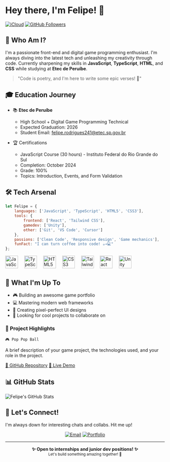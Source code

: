 # Hey there, I'm Felipe! 👋

[![iCloud](https://img.shields.io/badge/iCloud-3693F3?style=flat&logo=iCloud&logoColor=white)](mailto:soaresrodriguesf07@icloud.com)
[![GitHub Followers](https://img.shields.io/github/followers/frodrigss?label=Follow&style=social)](https://github.com/frodrigss)

## 🎯 Who Am I?


I'm a passionate front-end and digital game programming enthusiast. I'm always diving into the latest tech and unleashing my creativity through code. Currently sharpening my skills in **JavaScript**, **TypeScript**, **HTML**, and **CSS** while studying at **Etec de Peruíbe**.

> "Code is poetry, and I'm here to write some epic verses! 🚀"


## 🎓 Education Journey


- 📚 **Etec de Peruíbe**
  - High School + Digital Game Programming Technical 
  - Expected Graduation: 2026
  - Student Email: felipe.rodrigues241@etec.sp.gov.br
    
- 🏆 Certifications
  - JavaScript Course (30 hours) - Instituto Federal do Rio Grande do Sul
  - Completion: October 2024
  - Grade: 100%
  - Topics: Introduction, Events, and Form Validation

## 🛠️ Tech Arsenal

```javascript
let Felipe = {
    languages: ['JavaScript', 'TypeScript', 'HTML5', 'CSS3'],
    tools: {
        frontend: ['React', 'Tailwind CSS'],
        gamedev: ['Unity'],
        other: ['Git', 'VS Code', 'Cursor']
    },
    passions: ['Clean Code', 'Responsive design', 'Game mechanics'],
    funFact: "I can turn coffee into code! ☕→💻"
};
```

<div align="left">
  <img src="https://cdn.jsdelivr.net/gh/devicons/devicon/icons/javascript/javascript-original.svg" height="40" alt="JavaScript" />
  <img width="12" />
  <img src="https://cdn.jsdelivr.net/gh/devicons/devicon/icons/typescript/typescript-original.svg" height="40" alt="TypeScript" />
  <img width="12" />
  <img src="https://cdn.jsdelivr.net/gh/devicons/devicon/icons/html5/html5-original.svg" height="40" alt="HTML5" />
  <img width="12" />
  <img src="https://cdn.jsdelivr.net/gh/devicons/devicon/icons/css3/css3-original.svg" height="40" alt="CSS3" />
  <img width="12" />
  <img src="https://cdn.jsdelivr.net/gh/devicons/devicon/icons/tailwindcss/tailwindcss-original-wordmark.svg" height="40" alt="Tailwind CSS" />
  <img width="12" />
  <img src="https://cdn.jsdelivr.net/gh/devicons/devicon/icons/react/react-original.svg" height="40" alt="React" />
  <img width="12" />
  <img src="https://cdn.jsdelivr.net/gh/devicons/devicon/icons/unity/unity-original.svg" height="40" alt="Unity" />
</div>

## 🚀 What I'm Up To

- 🎮 Building an awesome game portfolio
- 💻 Mastering modern web frameworks
- 🎨 Creating pixel-perfect UI designs
- 🤝 Looking for cool projects to collaborate on

### 🌟 Project Highlights
	🎮 Pop Pop Ball
A brief description of your game project, the technologies used, and your role in the project.

[🔗 GitHub Repository](https://github.com/frodrigss/game-title)
[🔗 Live Demo](https://yourwebsite.com)


## 📊 GitHub Stats

<img align="center" src="https://github-readme-stats.vercel.app/api?username=frodrigss&show_icons=true&line_height=27&count_private=true&title_color=ffffff&text_color=c9cacc&icon_color=2bbc8a&bg_color=1d1f21" alt="Felipe's GitHub Stats" />

## 🤝 Let's Connect!

I'm always down for interesting chats and collabs. Hit me up!

<div align="center">
  
[![Email](https://img.shields.io/badge/Email-D14836?style=for-the-badge&logo=gmail&logoColor=white)](mailto:soaresrodriguesf07@icloud.com)
[![Portfolio](https://img.shields.io/badge/Portfolio-000000?style=for-the-badge&logo=About.me&logoColor=white)](https://www.feliperos.com)

</div>

---

<div align="center">
  <b>✨ Open to internships and junior dev positions! ✨</b>
  <br/>
  <sub>Let's build something amazing together! 🚀</sub>
</div>

<!-- Easter egg: Konami Code enabled! Try it out 😉 -->

